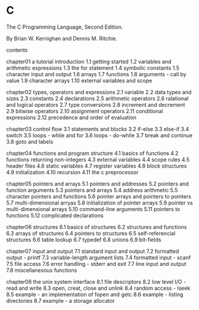 C
=

The C Programming Language, Second Edition. 

By Brian W. Kernighan and Dennis M. Ritchie. 

contents

chapter01 a tutorial introduction
1.1 getting started
1.2 variables and arithmetic expressions
1.3 the for statement
1.4 symbolic constants
1.5 character input and output
1.6 arrays
1.7 functions
1.8 arguments - call by value
1.9 character arrays
1.10 external variables and scope

chapter02 types, operators and expressions
2.1 variable
2.2 data types and sizes
2.3 constants
2.4 declarations
2.5 arithmetic operators
2.6 ralational and logical operators
2.7 type conversions
2.8 increment and decrement
2.9 bitwise operators
2.10 assignment operators
2.11 conditional expressions
2.12 precedence and order of evaluation

chapter03 control flow
3.1 statements and blocks
3.2 if-else
3.3 else-if
3.4 switch
3.5 loops - while and for
3.6 loops - do-while
3.7 break and continue
3.8 goto and labels

chapter04 functions and program structure
4.1 basics of functions
4.2 functions returning non-integers
4.3 external variables
4.4 scope rules
4.5 header files
4.6 static variables
4.7 register variables
4.8 block structures
4.9 initialization
4.10 recursion
4.11 the c preprocessor

chapter05 pointers and arrays
5.1 pointers and addresses
5.2 pointers and function arguments
5.3 pointers and arrays
5.4 address arithmetic
5.5 character pointers and functions
5.6 pointer arrays and pointers to pointers
5.7 multi-dimensional arryas
5.8 initialization of pointer arrays
5.9 pointer vs multi-dimensional arrays
5.10 command-line arguments
5.11 pointers to functions
5.12 complicated declarations

chapter06 structures
6.1 basics of structures
6.2 structures and functions
6.3 arrays of structures
6.4 pointers to structures
6.5 self-referencial structures
6.6 table lookup
6.7 typedef
6.8 unions
6.9 bit-fields

chapter07 input and output
7.1 standard input and output
7.2 formatted output - printf
7.3 variable-length argument lists
7.4 formatted input - scanf
7.5 file access
7.6 error handling - stderr and exit
7.7 line input and output
7.8 miscellanesous functions

chapter08 the unix system interface
8.1 file descriptors
8.2 low level I/O - read and write
8.3 open, creat, close and unlink
8.4 random access - lseek
8.5 example - an implementation of fopen and getc
8.6 example - listing directories
8.7 example - a storage allocator


